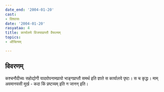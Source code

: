 ```yaml
---
date_end: '2004-01-20'
cast:
- विश्वासः
date: '2004-01-20'
rasyataa: 4
title: कार्यालये विजयाप्राप्तौ वैफल्यम्
topics:
- औचित्यम्

---
```


## विवरणम्
कश्चनौदीच्यः सहोद्योगी‌ यादवोपनामप्रायो भाङ्गप्राप्तौ समर्थ इति ज्ञाते स कार्यालये पृष्टः। स च कृद्धः। माम् अवमानयसी मूर्ख - कदा किं प्रष्टव्यम् इति न जानन् इति।

